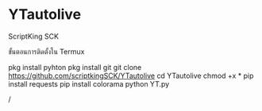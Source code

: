 # YTautolive
ScriptKing SCK

  ขั้นตอนการติดตั้งใน Termux
  
  pkg install pyhton
  pkg install git
  git clone https://github.com/scriptkingSCK/YTautolive
  cd YTautolive
  chmod +x *
  pip install requests
  pip install colorama
  python YT.py
  

/
